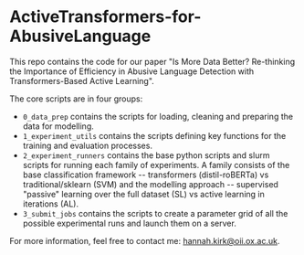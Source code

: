 # ActiveTransformers-for-AbusiveLanguage

This repo contains the code for our paper "Is More Data Better? Re-thinking the Importance of Efficiency in Abusive
Language Detection with Transformers-Based Active Learning". 

The core scripts are in four groups:
* `0_data_prep` contains the scripts for loading, cleaning and preparing the data for modelling.
* `1_experiment_utils` contains the scripts defining key functions for the training and evaluation processes.
* `2_experiment_runners` contains the base python scripts and slurm scripts for running each family of experiments. A family consists of the base classification framework -- transformers (distil-roBERTa) vs traditional/sklearn (SVM) and the modelling approach -- supervised "passive" learning over the full dataset (SL) vs active learning in iterations (AL).
* `3_submit_jobs` contains the scripts to create a parameter grid of all the possible experimental runs and launch them on a server.

For more information, feel free to contact me: hannah.kirk@oii.ox.ac.uk. 


